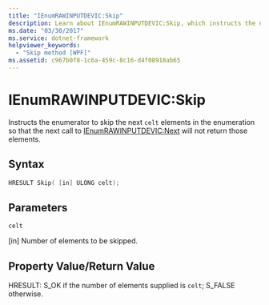 ```yaml
---
title: "IEnumRAWINPUTDEVIC:Skip"
description: Learn about IEnumRAWINPUTDEVIC:Skip, which instructs the enumerator to skip the next celt elements in the enumeration.
ms.date: "03/30/2017"
ms.service: dotnet-framework
helpviewer_keywords:
  - "Skip method [WPF]"
ms.assetid: c967b0f8-1c6a-459c-8c16-d4f08918ab65
---
```

# IEnumRAWINPUTDEVIC:Skip

Instructs the enumerator to skip the next `celt` elements in the enumeration so that the next call to [IEnumRAWINPUTDEVIC:Next](ienumrawinputdevic-next.md) will not return those elements.

## Syntax

```cpp
HRESULT Skip( [in] ULONG celt);
```

## Parameters

`celt`

[in] Number of elements to be skipped.

## Property Value/Return Value

HRESULT: S_OK if the number of elements supplied is `celt`; S_FALSE otherwise.
